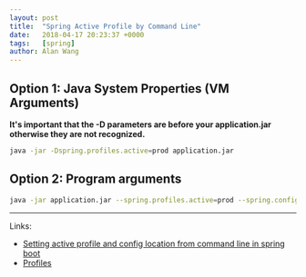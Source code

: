 ```yaml
---
layout: post
title:  "Spring Active Profile by Command Line"
date:   2018-04-17 20:23:37 +0000
tags:   [spring]
author: Alan Wang
---
```


## Option 1: Java System Properties (VM Arguments)

**It's important that the -D parameters are before your application.jar otherwise they are not recognized.**

```sh
java -jar -Dspring.profiles.active=prod application.jar
```

## Option 2: Program arguments

```sh
java -jar application.jar --spring.profiles.active=prod --spring.config.location=c:\config
```

---
Links:
- [Setting active profile and config location from command line in spring boot](https://stackoverflow.com/questions/31038250/setting-active-profile-and-config-location-from-command-line-in-spring-boot)
- [Profiles](https://docs.spring.io/spring-boot/docs/current/reference/html/boot-features-profiles.html)